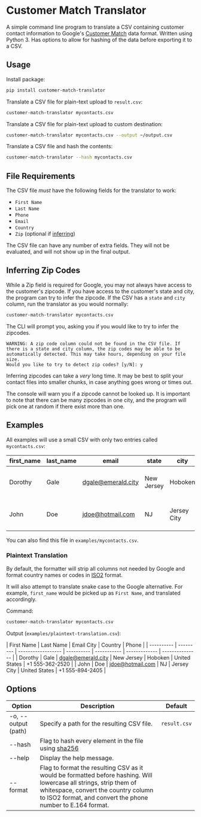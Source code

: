 # Customer Match Translator

A simple command line program to translate a CSV containing customer contact information to Google's [Customer Match](https://support.google.com/google-ads/answer/7659867) data format. Written using Python 3. Has options to allow for hashing of the data before exporting it to a CSV.

## Usage

Install package:

```sh
pip install customer-match-translator
```

Translate a CSV file for plain-text upload to `result.csv`:

```sh
customer-match-translator mycontacts.csv
```

Translate a CSV file for plain-text upload to custom destination:

```sh
customer-match-translator mycontacts.csv --output ~/output.csv
```

Translate a CSV file and hash the contents:

```sh
customer-match-translator --hash mycontacts.csv
```

## File Requirements

The CSV file _must_ have the following fields for the translator to work:

- `First Name`
- `Last Name`
- `Phone`
- `Email`
- `Country`
- `Zip` (optional if [inferring](#inferring-zip-codes))

The CSV file can have any number of extra fields. They will not be evaluated, and will not show up in the final output.

## Inferring Zip Codes

While a Zip field is required for Google, you may not always have access to the customer's zipcode. If you have access to the customer's state and city, the program can try to infer the zipcode. If the CSV has a `state` and `city` column, run the translator as you would normally:

```sh
customer-match-translator mycontacts.csv
```

The CLI will prompt you, asking you if you would like to try to infer the zipcodes.

```console
WARNING: A zip code column could not be found in the CSV file. If there is a state and city column, the zip codes may be able to be automatically detected. This may take hours, depending on your file size.
Would you like to try to detect zip codes? [y/N]: y
```

Inferring zipcodes can take a _very_ long time. It may be best to split your contact files into smaller chunks, in case anything goes wrong or times out.

The console will warn you if a zipcode cannot be looked up. It is important to note that there can be many zipcodes in one city, and the program will pick one at random if there exist more than one.

## Examples

All examples will use a small CSV with only two entries called `mycontacts.csv`:

| first_name | last_name | email              | state      | city        | country       | phone           | notes              |
| ---------- | --------- | ------------------ | ---------- | ----------- | ------------- | --------------- | ------------------ |
| Dorothy    | Gale      | dgale@emerald.city | New Jersey | Hoboken     | United States | +1 555-362-2520 | Loves her dog Toto |
| John       | Doe       | jdoe@hotmail.com   | NJ         | Jersey City | United States | +1 555-894-2405 | Doesn't talk much  |

You can also find this file in `examples/mycontacts.csv`.

### Plaintext Translation

By default, the formatter will strip all columns not needed by Google and format country names or codes in [ISO2](https://en.wikipedia.org/wiki/ISO_2) format.

It will also attempt to translate snake case to the Google alternative. For example, `first_name` would be picked up as `First Name`, and translated accordingly.

Command:

```sh
customer-match-translator mycontacts.csv
```

Output (`examples/plaintext-translation.csv`):

| First Name | Last Name | Email City         | Country    | Phone       |
| ---------- | --------- | ------------------ | ---------- | ----------- | ------------- | --------------- |
| Dorothy    | Gale      | dgale@emerald.city | New Jersey | Hoboken     | United States | +1 555-362-2520 |
| John       | Doe       | jdoe@hotmail.com   | NJ         | Jersey City | United States | +1 555-894-2405 |

## Options

| Option              | Description                                                                                                                                                                                                              | Default      |
| ------------------- | ------------------------------------------------------------------------------------------------------------------------------------------------------------------------------------------------------------------------ | ------------ |
| -o, --output (path) | Specify a path for the resulting CSV file.                                                                                                                                                                               | `result.csv` |
| --hash              | Flag to hash every element in the file using [sha256](https://en.wikipedia.org/wiki/SHA-2)                                                                                                                               |              |
| --help              | Display the help message.                                                                                                                                                                                                |              |
| --format            | Flag to format the resulting CSV as it would be formatted before hashing. Will lowercase all strings, strip them of whitespace, convert the country column to ISO2 format, and convert the phone number to E.164 format. |              |
